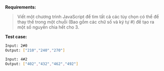 **Requirements:**
> Viết một chương trình JavaScript để tìm tất cả các tùy chọn có thể để thay thế trong một chuỗi (Bao gồm các chữ số và ký tự #) để tạo ra một số nguyên chia hết cho 3.

**Test case:**

```bash
Input: 2#0
Output: ["210","240","270"]

Input: 4#2
Output: ["402","432","462","492"]
```
